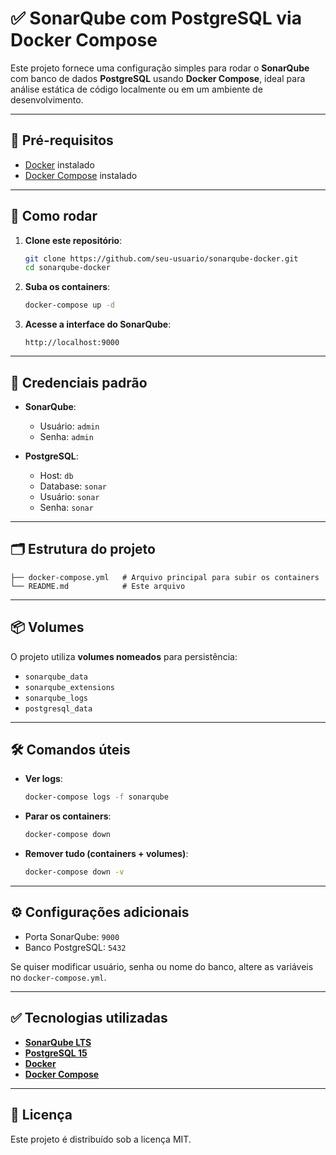 # ✅ SonarQube com PostgreSQL via Docker Compose

Este projeto fornece uma configuração simples para rodar o **SonarQube** com banco de dados **PostgreSQL** usando **Docker Compose**, ideal para análise estática de código localmente ou em um ambiente de desenvolvimento.

---

## 📌 Pré-requisitos
- [Docker](https://www.docker.com/get-started) instalado  
- [Docker Compose](https://docs.docker.com/compose/install/) instalado  

---

## 🚀 Como rodar
1. **Clone este repositório**:
   ```bash
   git clone https://github.com/seu-usuario/sonarqube-docker.git
   cd sonarqube-docker
   ```

2. **Suba os containers**:
   ```bash
   docker-compose up -d
   ```

3. **Acesse a interface do SonarQube**:
   ```
   http://localhost:9000
   ```

---

## 🔑 Credenciais padrão
- **SonarQube**:
  - Usuário: `admin`
  - Senha: `admin`

- **PostgreSQL**:
  - Host: `db`
  - Database: `sonar`
  - Usuário: `sonar`
  - Senha: `sonar`

---

## 🗂 Estrutura do projeto
```
├── docker-compose.yml   # Arquivo principal para subir os containers
└── README.md            # Este arquivo
```

---

## 📦 Volumes
O projeto utiliza **volumes nomeados** para persistência:
- `sonarqube_data`
- `sonarqube_extensions`
- `sonarqube_logs`
- `postgresql_data`

---

## 🛠 Comandos úteis
- **Ver logs**:
  ```bash
  docker-compose logs -f sonarqube
  ```
- **Parar os containers**:
  ```bash
  docker-compose down
  ```
- **Remover tudo (containers + volumes)**:
  ```bash
  docker-compose down -v
  ```

---

## ⚙️ Configurações adicionais
- Porta SonarQube: `9000`
- Banco PostgreSQL: `5432`

Se quiser modificar usuário, senha ou nome do banco, altere as variáveis no `docker-compose.yml`.

---

## ✅ Tecnologias utilizadas
- **[SonarQube LTS](https://www.sonarsource.com/products/sonarqube/)**
- **[PostgreSQL 15](https://www.postgresql.org/)**
- **[Docker](https://www.docker.com/)**
- **[Docker Compose](https://docs.docker.com/compose/)**

---

## 📜 Licença
Este projeto é distribuído sob a licença MIT.
